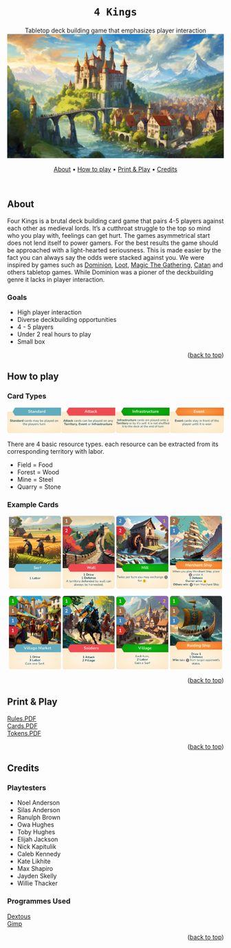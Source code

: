 <a name="readme-top"></a>
<div align="center">
  
  # `4 Kings`
  
Tabletop deck building game that emphasizes player interaction
<img src="./media/banner.jpg" alt="banner"/>

[About](#about) •
[How to play](#how-to-play) •
[Print & Play](#print--play) •
[Credits](#credits)

</div>

<br />

## About

Four Kings is a brutal deck building card game that pairs 4-5 players against each other as medieval lords. It’s a cutthroat struggle to the top so mind who you play with, feelings can get hurt. The games asymmetrical start does not lend itself to power gamers. For the best results the game should be approached with a light-hearted seriousness. This is made easier by the fact you can always say the odds were stacked against you.
We were inspired by games such as [Dominion](https://www.riograndegames.com/games/dominion), [Loot](https://gamewright.com/product/Loot), [Magic The Gathering](https://magic.wizards.com/), [Catan](https://www.catan.com/) and others tabletop games. While Dominion was a pioner of the deckbuilding genre it lacks in player interaction. 

### Goals
* High player interaction
* Diverse deckbuilding opportunities
* 4 - 5 players
* Under 2 real hours to play
* Small box

<p align="right">(<a href="#readme-top">back to top</a>)</p>

## How to play

### Card Types
<img src="./media/card-types.png" alt="Card Types"/>

<!--
### Card brackdown
<img src="./media/card-brackdown.png"  width=40% height=40% alt="Card Brackdown"/> 

### Resources
<img src="./media/resources.png" alt="Resources"/>
-->

There are 4 basic resource types. each resource can be extracted from its corresponding territory with labor. 

- Field  = Food
- Forest = Wood
- Mine   = Steel
- Quarry = Stone

### Example Cards

<!--
<img src="./media/cards.png" alt="Example Cards"/>
-->

<p align="middle">
  <img src="/media/cards/serf.png" width="24%" /> 
  <img src="/media/cards/wall.png" width="24%" />
  <img src="/media/cards/mill.png" width="24%" />
  <img src="/media/cards/merchant-ship.png" width="24%" />
</p>
<p align="middle">
  <img src="/media/cards/village-market.png" width="24%" />
  <img src="/media/cards/soldiers.png" width="24%" />
  <img src="/media/cards/village.png" width="24%" />
  <img src="/media/cards/raiding-ship.png" width="24%" />
</p>

<p align="right">(<a href="#readme-top">back to top</a>)</p>

## Print & Play

[Rules.PDF](https://raw.githubusercontent.com/AndersonBrothers/4-Kings/New-README.md/media/pdf/rules.pdf) <br />
[Cards.PDF](https://raw.githubusercontent.com/AndersonBrothers/4-Kings/New-README.md/media/pdf/cards.pdf) <br />
[Tokens.PDF](https://raw.githubusercontent.com/AndersonBrothers/4-Kings/New-README.md/media/pdf/tokens.pdf)

<p align="right">(<a href="#readme-top">back to top</a>)</p>

## Credits

### Playtesters
- Noel Anderson
- Silas Anderson
- Ranulph Brown
- Owa Hughes
- Toby Hughes
- Elijah Jackson
- Nick Kapitulik
- Caleb Kennedy
- Kate Likhite
- Max Shapiro
- Jayden Skelly
- Willie Thacker

### Programmes Used

[Dextous](https://www.dextrous.com.au/) <br />
[Gimp](https://www.gimp.org/)

<p align="right">(<a href="#readme-top">back to top</a>)</p>
